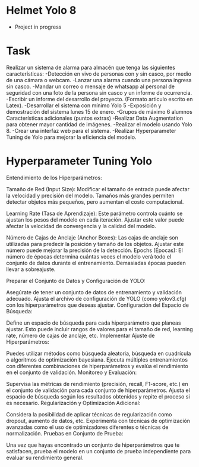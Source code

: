 # Helmet Yolo 8
 - Project in progress

# Task
Realizar un sistema de alarma para almacén que tenga las siguientes características:
-Detección en vivo de personas con y sin casco, por medio de una cámara o webcam.
-Lanzar una alarma cuando una persona ingresa sin casco.
-Mandar un correo o mensaje de whatsapp al personal de seguridad con una foto de la persona sin casco y un informe de ocurrencia.
-Escribir un informe del desarrollo del proyecto. (Formato articulo escrito en Latex).
-Desarrollar el sistema con mínimo Yolo 5
-Exposición y demostración del sistema lunes 15 de enero.
-Grupos de máximo 6 alumnos
Características adicionales (puntos extras)
-Realizar Data Augmentation para obtener mayor cantidad de imágenes.
-Realizar el modelo usando Yolo 8.
-Crear una interfaz web para el sistema.
-Realizar Hyperparameter Tuning de Yolo para mejorar la eficiencia del modelo.

# Hyperparameter Tuning Yolo
Entendimiento de los Hiperparámetros:

Tamaño de Red (Input Size): Modificar el tamaño de entrada puede afectar la velocidad y precisión del modelo. Tamaños más grandes permiten detectar objetos más pequeños, pero aumentan el costo computacional.

Learning Rate (Tasa de Aprendizaje): Este parámetro controla cuánto se ajustan los pesos del modelo en cada iteración. Ajustar este valor puede afectar la velocidad de convergencia y la calidad del modelo.

Número de Cajas de Anclaje (Anchor Boxes): Las cajas de anclaje son utilizadas para predecir la posición y tamaño de los objetos. Ajustar este número puede mejorar la precisión de la detección.
Epochs (Épocas): El número de épocas determina cuántas veces el modelo verá todo el conjunto de datos durante el entrenamiento. Demasiadas épocas pueden llevar a sobreajuste.

Preparar el Conjunto de Datos y Configuración de YOLO:

Asegúrate de tener un conjunto de datos de entrenamiento y validación adecuado.
Ajusta el archivo de configuración de YOLO (como yolov3.cfg) con los hiperparámetros que deseas ajustar.
Configuración del Espacio de Búsqueda:

Define un espacio de búsqueda para cada hiperparámetro que planeas ajustar. Esto puede incluir rangos de valores para el tamaño de red, learning rate, número de cajas de anclaje, etc.
Implementar Ajuste de Hiperparámetros:

Puedes utilizar métodos como búsqueda aleatoria, búsqueda en cuadrícula o algoritmos de optimización bayesiana.
Ejecuta múltiples entrenamientos con diferentes combinaciones de hiperparámetros y evalúa el rendimiento en el conjunto de validación.
Monitoreo y Evaluación:

Supervisa las métricas de rendimiento (precisión, recall, F1-score, etc.) en el conjunto de validación para cada conjunto de hiperparámetros.
Ajusta el espacio de búsqueda según los resultados obtenidos y repite el proceso si es necesario.
Regularización y Optimización Adicional:

Considera la posibilidad de aplicar técnicas de regularización como dropout, aumento de datos, etc.
Experimenta con técnicas de optimización avanzadas como el uso de optimizadores diferentes o técnicas de normalización.
Pruebas en Conjunto de Prueba:

Una vez que hayas encontrado un conjunto de hiperparámetros que te satisfacen, prueba el modelo en un conjunto de prueba independiente para evaluar su rendimiento general.